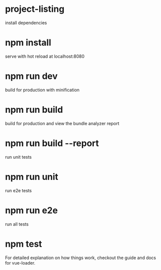 # project-listing

install dependencies
# npm install

serve with hot reload at localhost:8080
# npm run dev

build for production with minification
# npm run build

build for production and view the bundle analyzer report
# npm run build --report

run unit tests
# npm run unit

run e2e tests
# npm run e2e

run all tests
# npm test

For detailed explanation on how things work, checkout the guide and docs for vue-loader.
